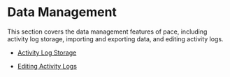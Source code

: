 # Data Management

This section covers the data management features of pace, including activity log
storage, importing and exporting data, and editing activity logs.

- [Activity Log Storage](./activity_log_storage.md)

<!-- - [Importing and Exporting Data](./importing_and_exporting_data.md) -->

- [Editing Activity Logs](./editing_activity_logs.md)
